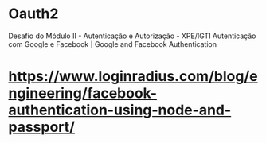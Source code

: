 # Oauth2
Desafio do Módulo II - Autenticação e Autorização - XPE/IGTI
Autenticação com Google e Facebook | Google and Facebook Authentication

# https://www.loginradius.com/blog/engineering/facebook-authentication-using-node-and-passport/
